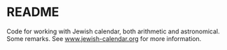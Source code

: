 # README

Code for working with Jewish calendar, both arithmetic and astronomical.
Some remarks. See www.jewish-calendar.org for more information.
